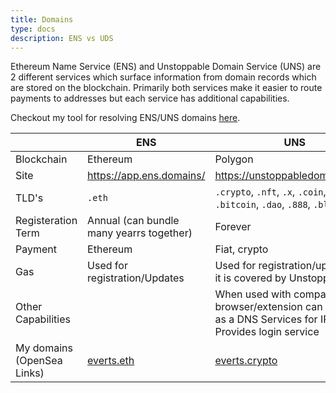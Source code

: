 ```yaml
---
title: Domains
type: docs
description: ENS vs UDS
---
```


Ethereum Name Service (ENS) and Unstoppable Domain Service (UNS) are 2 different services which surface information from domain records which are stored on the blockchain. Primarily both services make it easier to route payments to addresses but each service has additional capabilities.

Checkout my tool for resolving ENS/UNS domains [here](https://crypto.baileyeverts.com/domain).

||ENS|UNS|
|-|-|-|
|Blockchain|Ethereum|Polygon|
|Site|https://app.ens.domains/|https://unstoppabledomains.com/|
|TLD's|`.eth`|`.crypto`, `.nft`, `.x`, `.coin`, `.wallet`, `.bitcoin`, `.dao`, `.888`, `.blockchain`|
|Registeration Term|Annual (can bundle many yearrs together)|Forever|
|Payment|Ethereum|Fiat, crypto|
|Gas|Used for registration/Updates|Used for registration/updates but it is covered by Unstoppable|
|Other Capabilities||When used with compatible browser/extension can be used as a DNS Services for IPFS sites, Provides login service|
|My domains (OpenSea Links)|[everts.eth](https://opensea.io/assets/0x57f1887a8bf19b14fc0df6fd9b2acc9af147ea85/108902531812818535787963807289963538559381632428864669412644377177728460285186)|[everts.crypto](https://opensea.io/assets/matic/0xa9a6a3626993d487d2dbda3173cf58ca1a9d9e9f/527803644955224719830803363753964366354503389944556859651488425975828975160)|